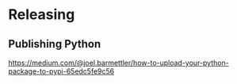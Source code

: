 # Releasing

## Publishing Python

https://medium.com/@joel.barmettler/how-to-upload-your-python-package-to-pypi-65edc5fe9c56
